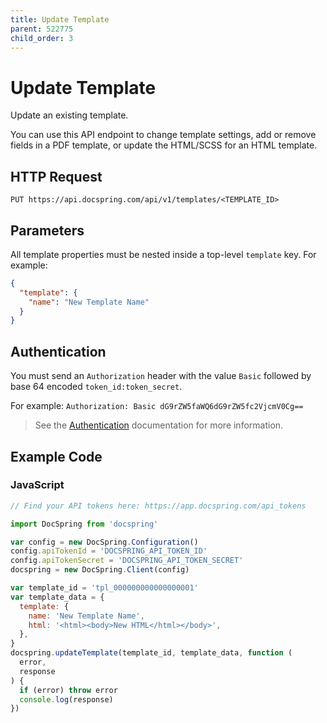 ```yaml
---
title: Update Template
parent: 522775
child_order: 3
---
```


# Update Template

Update an existing template.

You can use this API endpoint to change template settings, add or remove fields in a PDF template,
or update the HTML/SCSS for an HTML template.

## HTTP Request

`PUT https://api.docspring.com/api/v1/templates/<TEMPLATE_ID>`

## Parameters

All template properties must be nested inside a top-level `template` key. For example:

```json
{
  "template": {
    "name": "New Template Name"
  }
}
```

## Authentication

You must send an `Authorization` header with the value `Basic` followed by base 64 encoded `token_id:token_secret`.

For example: `Authorization: Basic dG9rZW5faWQ6dG9rZW5fc2VjcmV0Cg==`

> See the [Authentication](../../install-api-client/authentication) documentation for more information.

## Example Code

### JavaScript

```javascript
// Find your API tokens here: https://app.docspring.com/api_tokens

import DocSpring from 'docspring'

var config = new DocSpring.Configuration()
config.apiTokenId = 'DOCSPRING_API_TOKEN_ID'
config.apiTokenSecret = 'DOCSPRING_API_TOKEN_SECRET'
docspring = new DocSpring.Client(config)

var template_id = 'tpl_000000000000000001'
var template_data = {
  template: {
    name: 'New Template Name',
    html: '<html><body>New HTML</html></body>',
  },
}
docspring.updateTemplate(template_id, template_data, function (
  error,
  response
) {
  if (error) throw error
  console.log(response)
})
```